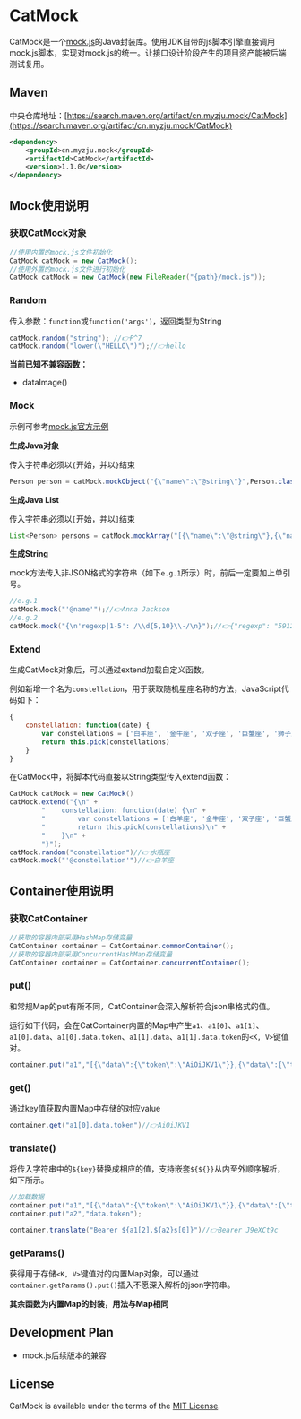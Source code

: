 # CatMock

CatMock是一个[mock.js](http://mockjs.com/)的Java封装库。使用JDK自带的js脚本引擎直接调用mock.js脚本，实现对mock.js的统一。让接口设计阶段产生的项目资产能被后端测试复用。

## Maven
中央仓库地址：[https://search.maven.org/artifact/cn.myzju.mock/CatMock](https://search.maven.org/artifact/cn.myzju.mock/CatMock)

```xml
<dependency>
    <groupId>cn.myzju.mock</groupId>
    <artifactId>CatMock</artifactId>
    <version>1.1.0</version>
</dependency>
```
## Mock使用说明

### 获取CatMock对象

```java
//使用内置的mock.js文件初始化
CatMock catMock = new CatMock();
//使用外置的mock.js文件进行初始化
CatMock catMock = new CatMock(new FileReader("{path}/mock.js"));
```

### Random

传入参数：`function`或`function('args')`，返回类型为String

```java
catMock.random("string"); //👉P^7
catMock.random("lower(\"HELLO\")");//👉hello
```

**当前已知不兼容函数：** 
- dataImage()

### Mock

示例可参考[mock.js官方示例](http://mockjs.com/examples.html)

**生成Java对象**

传入字符串必须以`{`开始，并以`}`结束

```java
Person person = catMock.mockObject("{\"name\":\"@string\"}",Person.class);
```

**生成Java List**

传入字符串必须以`[`开始，并以`]`结束

```java
List<Person> persons = catMock.mockArray("[{\"name\":\"@string\"},{\"name\":\"@string\"}]",Person.class); 
```

**生成String**

mock方法传入非JSON格式的字符串（如下`e.g.1`所示）时，前后一定要加上单引号。

```java
//e.g.1
catMock.mock("'@name'");//👉Anna Jackson
//e.g.2
catMock.mock("{\n'regexp|1-5': /\\d{5,10}\\-/\n}");//👉{"regexp": "5912165-6588485-0462848-"}
```

### Extend

生成CatMock对象后，可以通过extend加载自定义函数。

例如新增一个名为`constellation`，用于获取随机星座名称的方法，JavaScript代码如下：

```javascript
{
    constellation: function(date) {
        var constellations = ['白羊座', '金牛座', '双子座', '巨蟹座', '狮子座', '处女座', '天秤座', '天蝎座', '射手座', '摩羯座', '水瓶座', '双鱼座']
        return this.pick(constellations)
    }
}
```

在CatMock中，将脚本代码直接以String类型传入extend函数：

```java
CatMock catMock = new CatMock()
catMock.extend("{\n" +
        "    constellation: function(date) {\n" +
        "        var constellations = ['白羊座', '金牛座', '双子座', '巨蟹座', '狮子座', '处女座', '天秤座', '天蝎座', '射手座', '摩羯座', '水瓶座', '双鱼座']\n" +
        "        return this.pick(constellations)\n" + 
        "    }\n" +
        "}");
catMock.random("constellation")//👉水瓶座
catMock.mock("'@constellation'")//👉白羊座
```
## Container使用说明

### 获取CatContainer

```java
//获取的容器内部采用HashMap存储变量
CatContainer container = CatContainer.commonContainer();
//获取的容器内部采用ConcurrentHashMap存储变量
CatContainer container = CatContainer.concurrentContainer();
```

### put()

和常规Map的put有所不同，CatContainer会深入解析符合json串格式的值。

运行如下代码，会在CatContainer内置的Map中产生`a1`、`a1[0]`、`a1[1]`、`a1[0].data`、`a1[0].data.token`、`a1[1].data`、`a1[1].data.token`的`<K, V>`键值对。

```java
container.put("a1","[{\"data\":{\"token\":\"AiOiJKV1\"}},{\"data\":{\"token\":\"J9eXCt9c\"}}]");
```

### get()

通过key值获取内置Map中存储的对应value

```java
container.get("a1[0].data.token")//👉AiOiJKV1
```

### translate()

将传入字符串中的`${key}`替换成相应的值，支持嵌套`${${}}`从内至外顺序解析，如下所示。

```java
//加载数据
container.put("a1","[{\"data\":{\"token\":\"AiOiJKV1\"}},{\"data\":{\"token\":\"J9eXCt9c\"}},{\"data\":{\"tokens\":[\"J9eXCt9c\",\"AiOiJKV1\"]}}]");
container.put("a2","data.token");

container.translate("Bearer ${a1[2].${a2}s[0]}")//👉Bearer J9eXCt9c
```

### getParams()

获得用于存储`<K, V>`键值对的内置Map对象，可以通过`container.getParams().put()`插入不愿深入解析的json字符串。

**其余函数为内置Map的封装，用法与Map相同**

## Development Plan

- mock.js后续版本的兼容

## License

CatMock is available under the terms of the [MIT License](http://opensource.org/licenses/MIT).

